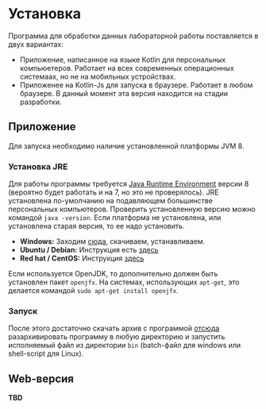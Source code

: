 # Установка

Программа для обработки данных лабораторной работы поставляется в двух вариантах:

* Приложение, написанное на языке Kotlin для персональных компьюетеров. Работает на всех современных операционных системаах,
но не на мобильных устройствах.
* Приложенее на Kotlin-Js для запуска в браузере. Работает в любом браузере. В данный момент эта версия находится на
стадии разработки.

## Приложение

Для запуска необходимо наличие установленной платформы JVM 8.

### Установка JRE
Для работы программы требуется [Java Runtime Environment](https://en.wikipedia.org/wiki/Java_virtual_machine) версии 8 (вероятно будет работать и на 7, но это не проверялось). JRE установлена по-умолчанию на подавляющем большинстве персональных компьютеров. Проверить установленную версию можно командой `java -version`. Если платформа не установлена, или установлена старая версия, то ее надо установить.

* **Windows:** Заходим [сюда](http://www.oracle.com/technetwork/java/javase/downloads/jre8-downloads-2133155.html), скачиваем, устанавливаем.
* **Ubuntu / Debian:** Инструкция есть [здесь](https://www.digitalocean.com/community/tutorials/how-to-install-java-on-ubuntu-with-apt-get)
* **Red hat / CentOS:** Инструкция [здесь](https://www.digitalocean.com/community/tutorials/how-to-install-java-on-centos-and-fedora)

Если используется OpenJDK, то дополнительно должен быть установлен пакет `openjfx`. На системах, использующих `apt-get`, это делается командой `sudo apt-get install openjfx`.

### Запуск
После этого достаточно скачать архив с программой [отсюда](http://npm.mipt.ru:8090/pages/viewpage.action?pageId=10027425) разархивировать программу в любую директорию и запустить исполняемый файл из директории `bin` (batch-файл для windows или shell-script для Linux).

## Web-версия

**TBD** 